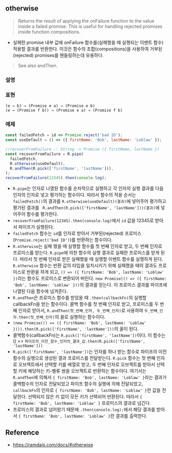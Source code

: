 ## otherwise
> Returns the result of applying the onFailure function to the value inside a failed promise. This is useful for handling rejected promises inside function compositions.
- 실패한 promise 내부 값에 onFailure 함수를(실패했을 때 실행되는 이밴트 함수) 적용할 결과를 반환한다. 이것은 함수의 조합(compositions)을 사용하여 거부된(rejected) promises를 헨들링하는데 유용하다.

> See also andThen.

### 설명

### 표현
```
(e → b) → (Promise e a) → (Promise e b)
(e → (Promise f b)) → (Promise e a) → (Promise f b)
```

### 예제
```js
const failedFetch = id => Promise.reject('bad ID');
const useDefault = () => ({ firstName: 'Bob', lastName: 'Loblaw' });

//recoverFromFailure :: String -> Promise ({ firstName, lastName })
const recoverFromFailure = R.pipe(
  failedFetch,
  R.otherwise(useDefault),
  R.andThen(R.pick(['firstName', 'lastName'])),
);
recoverFromFailure(12345).then(console.log);
```
- `R.pipe`는 인자로 나열된 함수를 순차적으로 실행하고 각 인자의 실행 결과를 다음 인자의 인자로 넣고 평가하는 함수이다. 따라서 함수의 적용 순서는 `failedFetch()`의 결과를 `R.otherwise(useDefault)(결과)`에 넣어주어 평가하고 평가된 결과를 ` R.andThen(R.pick(['firstName', 'lastName']))(결과)`에 넣어주어 함수를 평가한다.
- `recoverFromFailure(12345).then(console.log)`에서 `id` 값을 12345로 받아서 파이프가 실행된다.
- `failedFetch` 함수는 `id`를 인자로 받아서 거부된(rejected) 프로미스(`Promise.reject('bad ID')`)를 반환하는 함수이다.
- `R.otherwise`는 실패 했을 때 실행할 함수를 첫 번째 인자로 받고, 두 번째 인자로 프로미스를 받는다. `R.pipe`에 의한 함수의 실행 결과로 실패한 프로미스를 받게 된다. 따라서 첫 번째 인자로 받은 실패했을 때 실행할 이벤트 함수를 실행하게 된다. `R.otherwise` 함수는 반환 값의 타입을 일치시키기 위해 실패했을 때의 결과도 프로미스로 반환을 하게 되고, `() => ({ firstName: 'Bob', lastName: 'Loblaw' })`라는 함수도 프로미스로 변환되어 버린다. `new Promise(() => ({ firstName: 'Bob', lastName: 'Loblaw' }))`의 결과를 얻는다. 이 프로미스 결과를 파이프에 나열된 다음 함수에 넘겨준다.
- `R.andThen`은 프로미스 함수를 받았을 때 `.then(callbackFn)`의 실행할 callbackFn을 받는 함수이다. 콜백 함수를 첫 번째 인자로 받고, 프로미스를 두 번째 인자로 받아서, `R.andThen(첫_번째_인자, 두_번째_인자)`로 사용하여 `두_번째_인자.then(첫_번째_인자)`의 꼴로 실행하는 함수이다.
-  `(new Promise(() => ({ firstName: 'Bob', lastName: 'Loblaw' }))).then(R.pick(['firstName', 'lastName']))`의 꼴이 된다. 
- 콜백함수(callbackFn)는 `R.pick(['firstName', 'lastName'])`이다. 이 함수는 () => `파이프의_이전_함수_인자의_결과_값.then(R.pick(['firstName', 'lastName']))` 
- `R.pick(['firstName', 'lastName'])`는 인자를 하나 받는 함수로 파이프의 이전 함수의 실행으로 생성된 결과 프로미스를 전달받는다. `R.pick` 함수는 첫 번째 인자로 오브젝트에서 선택할 키를 배열로 받고, 두 번째 인자로 오브젝트를 받아서 선택할 키에 해당하는 키-벨류 쌍을 오브젝트로 반환하는 함수이다. 여기서는 `R.andThen`에 의해서 `{ firstName: 'Bob', lastName: 'Loblaw' }`라는 결과가 콜백함수의 인자로 전달되었고 파이프 함수의 실행에 의해 전달되었고, `callbackFn`의 인자로 `{ firstName: 'Bob', lastName: 'Loblaw' }`란 값을 전달한다. 선택되지 않은 키 없이 모든 키가 선택되어 반환된다. 따라서 `{ firstName: 'Bob', lastName: 'Loblaw' }` 프로미스의 결과로 넘긴다.
- 프로미스의 결과로 넘어왔기 때문에 `.then(console.log);`에서 해당 결과를 받아서 `{ firstName: 'Bob', lastName: 'Loblaw' }`란 결과를 출력한다. 

## Reference
- https://ramdajs.com/docs/#otherwise
